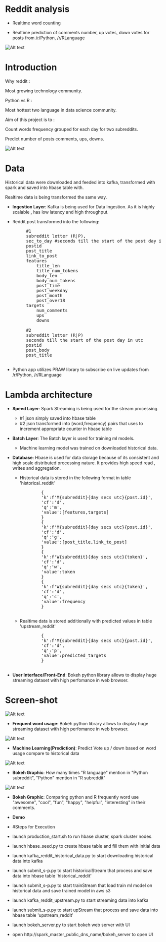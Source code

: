 # Reddit analysis       

* Realtime word counting

* Realtime prediction of comments number, up votes, down votes for posts from /r/Python, /r/RLanguage

![Alt text](https://github.com/armyohse/reddit_test/blob/master/image/pythonimg.png)

# Introduction

Why reddit :

Most growing technology community.  

Python vs R :

Most hottest two language in data science community.

Aim of this project is to :

Count words frequency grouped for each day for two subreddits.

Predict number of posts comments, ups, downs.

![Alt text](https://github.com/armyohse/reddit_test/blob/master/image/dag.png?raw=true "Optional Title")

# Data

Historical data were downloaded and feeded into kafka, transformed with spark and saved into hbase table with.

Realtime data is being transformed the same way.


* **Ingestion Layer**: Kafka is being used for Data Ingestion. As it is highly scalable , has low latency and high throughput.

 * Reddit post transformed into the following:
 <pre>
        #1
        subreddit letter (R|P),
        sec_to_day #seconds till the start of the post day in utc
        postid
        post_title
        link_to_post
        features
            title_len
            title_num_tokens
            body_len
            body_num_tokens
            post_time
            post_weekday
            post_month
            post_over18
        targets
            num_comments
            ups
            downs

        #2
        subreddit letter (R|P)
        seconds till the start of the post day in utc
        postid
        post_body
        post_title
 </pre>
 * Python app utilizes PRAW library to subscribe on live updates from /r/Python, /r/RLanguage
 
# Lambda architecture

* **Speed Layer**: Spark Streaming is being used for the stream processing. 
  * #1 json simply saved into hbase table
  * #2 json transformed into (word,frequency) pairs that uses to increment appropriate counter in hbase table
  
* **Batch Layer**: The Batch layer is used for training ml models.
  * Machine learning model was trained on downloaded historical data.

* **Database**: Hbase is used for data storage  because of its consistent and high scale distributed processing nature.
    It provides high speed read , writes and aggregation.
   * Historical data is stored in the following format in table 'historical_reddit'
   <pre>
             {
             'k':f'M{subreddit}{day secs utc}{post.id}',
             'cf':'d',
             'q':'m',
             'value':[features,targets]
             }
             {
             'k':f'M{subreddit}{day secs utc}{post.id}',
             'cf':'d',
             'q':'g',
             'value':[post_title,link_to_post]
             }
             {
             'k':f'W{subreddit}{day secs utc}{token}',
             'cf':'d',
             'q':'w',
             'value':token
             }
             {
             'k':f'W{subreddit}{day secs utc}{token}',
             'cf':'d',
             'q':'c',
             'value':frequency
             }
    </pre>           
   * Realtime data is stored additionally with predicted values in table 'upstream_reddit'
   <pre>
             {
             'k':f'M{subreddit}{day secs utc}{post.id}',
             'cf':'d',
             'q':'p',
             'value':predicted_targets
             }
    </pre>           
 
* **User Interface/Front-End**: Bokeh python library allows to display huge streaming dataset with high perfomance in web browser. 
# Screen-shot

![Alt text](https://github.com/armyohse/reddit_test/blob/master/image/word3.png)

* **Frequent word usage**: Bokeh python library allows to display huge streaming dataset with high perfomance in web browser.

![Alt text](https://github.com/armyohse/reddit_test/blob/master/image/ml.png)

* **Machine Learning(Prediction)**: Predict Vote up / down based on word usage compare to historical data

![Alt text](https://github.com/armyohse/reddit_test/blob/master/image/bokeh_plot_100vs10.png)

* **Bokeh Graphic**: How many times "R language" mention in "Python subreddit", "Python" mention in "R subreddit"

![Alt text](https://github.com/armyohse/reddit_test/blob/master/image/happyword.png)

* **Bokeh Graphic**: Comparing python and R frequently word use "awesome", "cool", "fun", "happy", "helpful", "interesting" in their comments.

* **Demo** 
  
 * #Steps for Execution
   
  * launch production_start.sh to run hbase cluster, spark cluster nodes.
  * launch hbase_seed.py to create hbase table and fill them with initial data
  * launch kafka_reddit_historical_data.py to start downloading historical data into kafka
  * launch submit_s-p.py to start historicalStream that process and save data into hbase table 'historical_reddit'
  * launch submit_s-p.py to start trainStream that load train ml model on historical data and save trained model in aws s3
  * launch kafka_reddit_upstream.py to start streaming data into kafka
  * launch submit_s-p.py to start upStream that process and save data into hbase table 'upstream_reddit'
  * launch bokeh_server.py to start bokeh web server with UI
  * open http://spark_master_public_dns_name/bokeh_server to open UI
